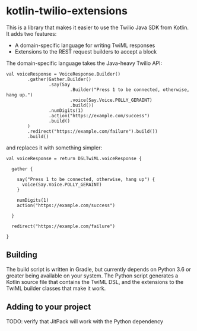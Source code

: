 # kotlin-twilio-extensions

This is a library that makes it easier to use the Twilio Java SDK from Kotlin. It adds two features:

* A domain-specific language for writing TwiML responses
* Extensions to the REST request builders to accept a block

The domain-specific language takes the Java-heavy Twilio API:

```
val voiceResponse = VoiceResponse.Builder()
        .gather(Gather.Builder()
                .say(Say
                        .Builder("Press 1 to be connected, otherwise, hang up.")
                        .voice(Say.Voice.POLLY_GERAINT)
                        .build())
                .numDigits(1)
                .action("https://example.com/success")
                .build()
        )
        .redirect("https://example.com/failure").build())
        .build()
```

and replaces it with something simpler:

```
val voiceResponse = return DSLTwiML.voiceResponse {

  gather {

    say("Press 1 to be connected, otherwise, hang up") {
      voice(Say.Voice.POLLY_GERAINT)
    }

    numDigits(1)
    action("https://example.com/success")  

  }

  redirect("https://example.com/failure")

}
```


## Building

The build script is written in Gradle, but currently depends on Python 3.6 or greater being available on your system. The Python script generates a Kotlin source file that contains the TwiML DSL, and the extensions to the TwiML builder classes that make it work.

## Adding to your project

TODO: verify that JitPack will work with the Python dependency

